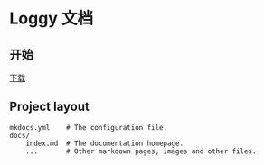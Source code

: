 # Loggy 文档


## 开始
[下载](http://101.34.53.69:18080/)


## Project layout

    mkdocs.yml    # The configuration file.
    docs/
        index.md  # The documentation homepage.
        ...       # Other markdown pages, images and other files.
